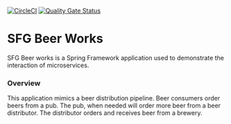 [![CircleCI](https://circleci.com/gh/sfg-beer-works/sfg-beer-works.svg?style=svg)](https://circleci.com/gh/sfg-beer-works/sfg-beer-works)
[![Quality Gate Status](https://sonarcloud.io/api/project_badges/measure?project=sfg-beer-works_sfg-beer-works&metric=alert_status)](https://sonarcloud.io/dashboard?id=sfg-beer-works_sfg-beer-works)
# SFG Beer Works
SFG Beer works is a Spring Framework application used to demonstrate the interaction of microservices.

### Overview
This application mimics a beer distribution pipeline. Beer consumers order beers from a pub. The pub, 
when needed will order more beer from a beer distributor. The distributor orders and receives beer from
a brewery.